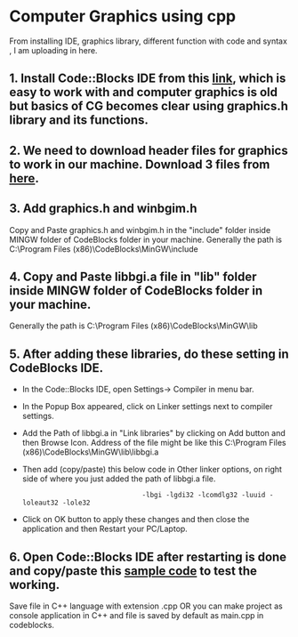 # Computer Graphics using cpp
From installing IDE, graphics library, different function with code and syntax , I am uploading in here.

## 1. Install Code::Blocks IDE from this [link](https://sourceforge.net/projects/codeblocks/files/Binaries/16.01/Windows/codeblocks-16.01mingw-setup.exe/download), which is easy to work with and computer graphics is old but basics of CG becomes clear using graphics.h library and its functions.

## 2. We need to download header files for graphics to work in our machine. Download 3 files from [here](https://github.com/chawlajay/computer_graphics_cpp/tree/main/graphics_library).

## 3. Add graphics.h and winbgim.h
Copy and Paste graphics.h and winbgim.h in the "include" folder inside MINGW folder of CodeBlocks folder in your machine. Generally the path is C:\Program Files (x86)\CodeBlocks\MinGW\include

## 4. Copy and Paste libbgi.a file in "lib" folder inside MINGW folder of CodeBlocks folder in your machine.
Generally the path is C:\Program Files (x86)\CodeBlocks\MinGW\lib 

## 5. After adding these libraries, do these setting in CodeBlocks IDE.
* In the Code::Blocks IDE, open Settings-> Compiler in menu bar.
* In the Popup Box appeared, click on Linker settings next to compiler settings.
* Add the Path of libbgi.a in "Link libraries" by clicking on Add button and then Browse Icon. Address of the file might be like this C:\Program Files (x86)\CodeBlocks\MinGW\lib\libbgi.a
* Then add (copy/paste) this below code in Other linker options, on right side of where you just added the path of libbgi.a file.
                                    
                                    -lbgi -lgdi32 -lcomdlg32 -luuid -loleaut32 -lole32
* Click on OK button to apply these changes and then close the application and then Restart your PC/Laptop.

## 6. Open Code::Blocks IDE after restarting is done and copy/paste this [sample code](https://github.com/chawlajay/computer_graphics_cpp/blob/main/sample_code.cpp) to test the working.
Save file in C++ language with extension .cpp OR you can make project as console application in C++ and file is saved by default as main.cpp in codeblocks.



